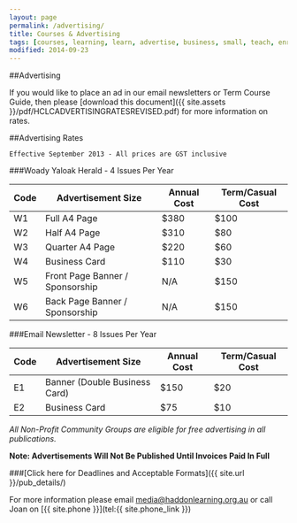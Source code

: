 ```yaml
---
layout: page
permalink: /advertising/
title: Courses & Advertising
tags: [courses, learning, learn, advertise, business, small, teach, enrolment, advertising, course, guide]
modified: 2014-09-23
---
```


##Advertising

If you would like to place an ad in our email newsletters or Term Course Guide, then please [download this document]({{ site.assets }}/pdf/HCLCADVERTISINGRATESREVISED.pdf) for more information on rates.

##Advertising Rates

```Effective September 2013 - All prices are GST inclusive```

###Woady Yaloak Herald - 4 Issues Per Year

| Code | Advertisement Size | Annual Cost | Term/Casual Cost |
| --- | --- | --- | --- |
| W1 | Full A4 Page | $380 | $100 |
| W2 | Half A4 Page | $310 | $80 |
| W3 | Quarter A4 Page | $220 | $60 |
| W4 | Business Card | $110 | $30 |
| W5 | Front Page Banner / Sponsorship | N/A | $150 |
| W6 | Back Page Banner / Sponsorship | N/A | $150 |

###Email Newsletter - 8 Issues Per Year

| Code | Advertisement Size | Annual Cost | Term/Casual Cost |
| --- | --- | --- | --- |
| E1 | Banner (Double Business Card) | $150 | $20 |
| E2 | Business Card | $75 | $10 |

*All Non-Profit Community Groups are eligible for free advertising in all publications.*

**Note: Advertisements Will Not Be Published Until Invoices Paid In Full**

###[Click here for Deadlines and Acceptable Formats]({{ site.url }}/pub_details/)

For more information please email [media@haddonlearning.org.au](mailto:media@haddonlearning.org.au) or call Joan on [{{ site.phone }}](tel:{{ site.phone_link }})

